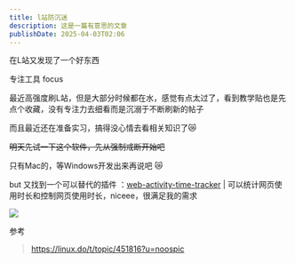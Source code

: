 ```yaml
---
title: l站防沉迷
description: 这是一篇有意思的文章
publishDate: 2025-04-03T02:06
---
```

在L站又发现了一个好东西

专注工具 focus

最近高强度刷L站，但是大部分时候都在水，感觉有点太过了，看到教学贴也是先点个收藏，没有专注力去细看而是沉溺于不断刷新的帖子

而且最近还在准备实习，搞得没心情去看相关知识了😿

~~明天先试一下这个软件，先从强制戒断开始吧~~

只有Mac的，等Windows开发出来再说吧
😿


but 又找到一个可以替代的插件 ：[web-activity-time-tracker](https://github.com/Stigmatoz/web-activity-time-tracker)  | 可以统计网页使用时长和控制网页使用时长，niceee，很满足我的需求

![](/assets/images/屏幕截图-2025-04-03-201755.png)




参考

> https://linux.do/t/topic/451816?u=noospic
